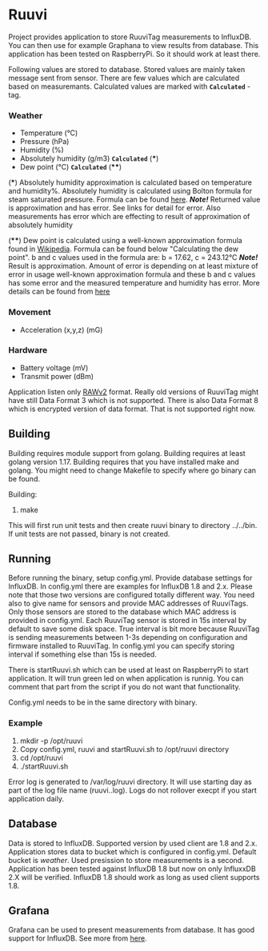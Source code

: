 # Ruuvi
Project provides application to store RuuviTag measurements to InfluxDB. You can then use for example Graphana to view results from database. This application has been tested on RaspberryPi. So it should work at least there.

Following values are stored to database. Stored values are mainly taken message sent from sensor. There are few values which are calculated based on measuremants. Calculated values are marked with **`Calculated`** -tag.

### Weather
* Temperature (°C)
* Pressure (hPa)
* Humidity (%)
* Absolutely humidity (g/m3) **`Calculated`** (**\***)
* Dew point (°C) **`Calculated`** (**\*\***)

(**\***) Absolutely humidity approximation is calculated based on temperature and humidity%.
Absolutely humidity is calculated using Bolton formula for steam saturated pressure. Formula can be found [here](https://carnotcycle.wordpress.com/2012/08/04/how-to-convert-relative-humidity-to-absolute-humidity/comment-page-1/).
***Note!*** Returned value is approximation and has error. See links for detail for error. Also measurements has error which are effecting to result of approximation of absolutely humidity
 
(**\*\***) Dew point is calculated using a well-known approximation formula found in [Wikipedia](https://en.wikipedia.org/wiki/Dew_point). Formula can be found below "Calculating the dew point".
b and c values used in the formula are:  b = 17.62, c = 243.12°C
***Note!*** Result is approximation. Amount of error is depending on at least mixture of error in usage well-known approximation formula and these b and c values has some error and the measured temperature and humidity has error. More details can be found from [here](https://en.wikipedia.org/wiki/Dew_point)

### Movement
* Acceleration (x,y,z) (mG)

### Hardware
* Battery voltage (mV)
* Transmit power (dBm)

Application listen only [RAWv2](https://docs.ruuvi.com/communication/bluetooth-advertisements/data-format-5-rawv2) format. Really old versions of RuuviTag might have still Data Format 3 which is not supported. There is also Data Format 8 which is encrypted version of data format. That is not supported right now.

## Building

Building requires module support from golang. Building requires at least golang version 1.17. Building requires that you have installed make and golang. You might need to change Makefile to specify where go binary can be found.

Building:
1. make

This will first run unit tests and then create ruuvi binary to directory ../../bin. If unit tests are not passed, binary is not created.


## Running

Before running the binary, setup config.yml. Provide database settings for InfluxDB. In config.yml there are examples for InfluxDB 1.8 and 2.x. Please note that those two versions are configured totally different way. You need also to give name for sensors and provide MAC addresses of RuuviTags. Only those sensors are stored to the database which MAC address is provided in config.yml. Each RuuviTag sensor is stored in 15s interval by default to save some disk space. True interval is bit more because RuuviTag is sending measurements between 1-3s depending on configuration and firmware installed to RuuviTag. In config.yml you can specify storing interval if something else than 15s is needed.

There is startRuuvi.sh which can be used at least on RaspberryPi to start application. It will trun green led on when application is runnig. You can comment that part from the script if you do not want that functionality.

Config.yml needs to be in the same directory with binary.

### Example
1. mkdir -p /opt/ruuvi
2. Copy config.yml, ruuvi and startRuuvi.sh to /opt/ruuvi directory
3. cd /opt/ruuvi
4. ./startRuuvi.sh

Error log is generated to /var/log/ruuvi directory. It will use starting day as part of the log file name (ruuvi.<date in form of YYYYMMDD>.log). Logs do not rollover execpt if you start application daily.

## Database

Data is stored to InfluxDB. Supported version by used client are 1.8 and 2.x. Application stores data to bucket which is configured in config.yml. Default bucket is *weather*. Used presission to store measurements is a second. Application has been tested against InfluxDB 1.8 but now on only InfluxxDB 2.X will be verified. InfluxDB 1.8 should work as long as used client supports 1.8.

 ## Grafana
 
 Grafana can be used to present measurements from database. It has good support for InfluxDB. See more from [here](https://grafana.com/oss/grafana/).
